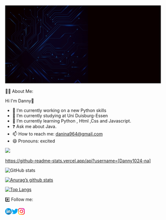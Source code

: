 ![](https://github.com/Danny1024-na/Danny1024-na/blob/main/My%20Gif.gif)

 
 👨‍💻 About Me:
 
Hi I'm Danny👋

- 🔭 I’m currently working on a new Python skills
- 🌱 I’m currently studying at Uni Duisburg-Essen
- 📖 I’m currently learning Python , Html ,Css and Javascript.
- ❓ Ask me about Java.
- 📫 How to reach me: danina964@gmail.com
- 😄 Pronouns: excited

![](https://visitor-badge.laobi.icu/badge?page_id=Danny1024-na.Danny1024-na)

https://github-readme-stats.vercel.app/api?username=[Danny1024-na]

![GitHub stats](https://github-readme-stats.vercel.app/api?username=Danny1024-na&show_icons=true&theme=tokyonight)


[![Anurag’s github stats](https://github-readme-stats.vercel.app/api?username=Danny1024-na)](https://github.com/Danny1024-na)

[![Top Langs](https://github-readme-stats.vercel.app/api/top-langs/?username=Danny1024-na)](https://github.com/Danny1024-na/github-readme-stats)

#️⃣ Follow me:

<a href="https://www.linkedin.com/in/danny-1024-na/"  target="blank">
  <img align="left" src="https://raw.githubusercontent.com/Danny1024-na/Danny1024-na/main/Photos/linkedin.png" alt=icon | LinkedIn width="21px"/>
  </a>
<a href="https://twitter.com/dannyna1024"  target="blank">
  <img align="left" src="https://raw.githubusercontent.com/Danny1024-na/Danny1024-na/main/Photos/twitter.png" alt=icon | LinkedIn width="21px"/>
  </a>
<a href="https://www.instagram.com/danny_nasra_1024/"  target="blank">
  <img align="left" src="https://raw.githubusercontent.com/Danny1024-na/Danny1024-na/main/Photos/instagram.png" alt=icon | LinkedIn width="21px"/>
  </a>
